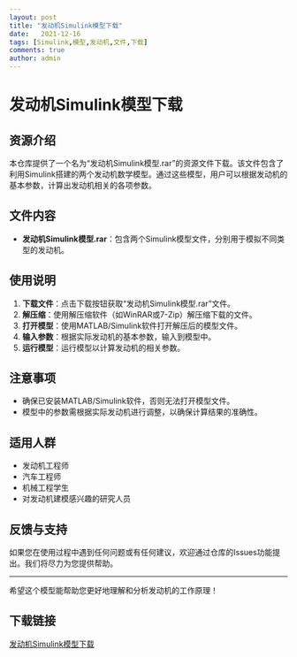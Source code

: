 ```yaml
---
layout: post
title: "发动机Simulink模型下载"
date:   2021-12-16
tags: [Simulink,模型,发动机,文件,下载]
comments: true
author: admin
---
```

# 发动机Simulink模型下载

## 资源介绍

本仓库提供了一个名为“发动机Simulink模型.rar”的资源文件下载。该文件包含了利用Simulink搭建的两个发动机数学模型。通过这些模型，用户可以根据发动机的基本参数，计算出发动机相关的各项参数。

## 文件内容

- **发动机Simulink模型.rar**：包含两个Simulink模型文件，分别用于模拟不同类型的发动机。

## 使用说明

1. **下载文件**：点击下载按钮获取“发动机Simulink模型.rar”文件。
2. **解压缩**：使用解压缩软件（如WinRAR或7-Zip）解压缩下载的文件。
3. **打开模型**：使用MATLAB/Simulink软件打开解压后的模型文件。
4. **输入参数**：根据实际发动机的基本参数，输入到模型中。
5. **运行模型**：运行模型以计算发动机的相关参数。

## 注意事项

- 确保已安装MATLAB/Simulink软件，否则无法打开模型文件。
- 模型中的参数需根据实际发动机进行调整，以确保计算结果的准确性。

## 适用人群

- 发动机工程师
- 汽车工程师
- 机械工程学生
- 对发动机建模感兴趣的研究人员

## 反馈与支持

如果您在使用过程中遇到任何问题或有任何建议，欢迎通过仓库的Issues功能提出。我们将尽力为您提供帮助。

---

希望这个模型能帮助您更好地理解和分析发动机的工作原理！

## 下载链接

[发动机Simulink模型下载](https://pan.quark.cn/s/78716d227eb7)